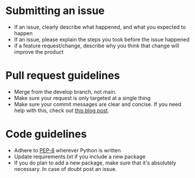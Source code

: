 # Submitting an issue

- If an issue, clearly describe what happened, and what you expected to happen
- If an issue, please explain the steps you took before the issue happened
- if a feature request/change, describe why you think that change will improve the product

# Pull request guidelines

- Merge from the develop branch, not main.
- Make sure your request is only targeted at a single thing
- Make sure your commit messages are clear and concise. If you need help with this, check out [this blog post](https://chris.beams.io/posts/git-commit/).

# Code guidelines

- Adhere to [PEP-8](https://www.python.org/dev/peps/pep-0008/) wherever Python is written
- Update requirements.txt if you include a new package 
- If you do plan to add a new package, make sure that it's absolutely necessary. In case of doubt post an issue.
